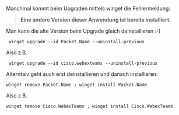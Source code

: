 Manchmal kommt beim Upgraden mittels winget die Fehlermeldung:

 > **Eine andere Version dieser Anwendung ist bereits installiert.**

Man kann die alte Version beim Upgrade gleich deinstallieren :-)

```console
 winget upgrade --id Packet.Name --uninstall-previous
```
Also z.B.

```console
 winget upgrade --id cisco.webexteams --uninstall-previous
```

Alterntaiv geht auch erst deinstallieren und danach installieren:

```console
winget remove Packet.Name ; winget install Packet.Name
```

Also z.B.

```console
winget remove Cisco.WebexTeams ; winget install Cisco.WebexTeams
```
